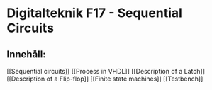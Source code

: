 # Digitalteknik F17 - Sequential Circuits

## Innehåll:
[[Sequential circuits]]
[[Process in VHDL]]
[[Description of a Latch]]
[[Description of a Flip-flop]]
[[Finite state machines]]
[[Testbench]]
